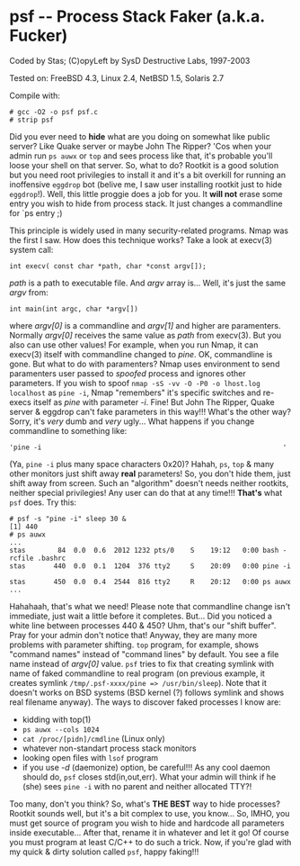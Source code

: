 # psf -- Process Stack Faker (a.k.a. Fucker)
Coded by Stas; (C)opyLeft by SysD Destructive Labs, 1997-2003

Tested on: FreeBSD 4.3, Linux 2.4, NetBSD 1.5, Solaris 2.7

Compile with:

    # gcc -O2 -o psf psf.c
    # strip psf

Did you ever need to **hide** what are you doing on somewhat like public
server? Like Quake server or maybe John The Ripper? 'Cos when your admin
run `ps auwx` or `top` and sees process like that, it's probable you'll
loose your shell on that server. So, what to do? Rootkit is a good solution
but you need root privilegies to install it and it's a bit overkill for
running an inoffensive `eggdrop` bot (belive me, I saw user installing rootkit
just to hide `eggdrop`!). Well, this little proggie does a job for you. It
**will not** erase some entry you wish to hide from process stack. It just
changes a commandline for `ps  entry ;)

This principle is widely used in many security-related programs. Nmap was
the first I saw. How does this technique works? Take a look at execv(3)
system call:

    int execv( const char *path, char *const argv[]);

*path* is a path to executable file. And *argv* array is... Well, it's
just the same *argv* from:

    int main(int argc, char *argv[])

where *argv[0]* is a commandline and *argv[1]* and higher are paramenters.
Normally *argv[0]* receives the same value as *path* from execv(3). But you
also can use other values! For example, when you run Nmap, it can execv(3)
itself with commandline changed to *pine*. OK, commandline is gone. But what
to do with paramenters? Nmap uses environment to send paramenters user passed
to *spoofed* process and ignores other parameters. If you wish to spoof
`nmap -sS -vv -O -P0 -o lhost.log localhost` as `pine -i`, Nmap "remembers"
it's specific switches and re-execs itself as *pine* with parameter *-i*.
Fine! But John The Ripper, Quake server & eggdrop can't fake parameters in
this way!!! What's the other way? Sorry, it's *very* dumb and *very* ugly...
What happens if you change commandline to something like:

    'pine -i                                                            '

(Ya, `pine -i` plus many space characters 0x20)? Hahah, `ps`, `top` & many
other monitors just shift away **real** parameters! So, you don't hide them,
just shift away from screen. Such an "algorithm" doesn't needs neither rootkits,
neither special privilegies! Any user can do that at any time!!! **That's** what `psf`
does. Try this:

    # psf -s "pine -i" sleep 30 &
    [1] 440
    # ps auwx
    ...
    stas        84  0.0  0.6  2012 1232 pts/0    S    19:12   0:00 bash -rcfile .bashrc
    stas       440  0.0  0.1  1204  376 tty2     S    20:09   0:00 pine -i

    stas       450  0.0  0.4  2544  816 tty2     R    20:12   0:00 ps auwx
    ...

Hahahaah, that's what we need! Please note that commandline change isn't
immediate, just wait a little before it completes. But... Did you noticed
a white line between processes 440 & 450? Uhm, that's our "shift buffer".
Pray for your admin don't notice that! Anyway, they are many more problems
with parameter shifting. `top` program, for example, shows "command names"
instead of "command lines" by default. You see a file name instead of
*argv[0]* value. `psf` tries to fix that creating symlink with name of
faked commandline to real program (on previous example, it creates symlink
`/tmp/.psf-xxxx/pine => /usr/bin/sleep`). Note that it doesn't works on BSD
systems (BSD kernel (?) follows symlink and shows real filename anyway).
The ways to discover faked processes I know are:

 * kidding with top(1)
 * `ps auwx --cols 1024`
 * `cat /proc/[pidn]/cmdline` (Linux only)
 * whatever non-standart process stack monitors
 * looking open files with `lsof` program
 * if you use *-d* (daemonize) option, be careful!!! As any cool daemon should
   do, `psf` closes std(in,out,err). What your admin will think if he (she)
   sees `pine -i` with no parent and neither allocated TTY?!

Too many, don't you think? So, what's **THE BEST** way to hide processes?
Rootkit sounds well, but it's a bit complex to use, you know... So, IMHO,
you must get source of program you wish to hide and hardcode all parameters
inside executable... After that, rename it in whatever and let it go!
Of course you must program at least C/C++ to do such a trick. Now, if
you're glad with my quick & dirty solution called `psf`, happy faking!!!
